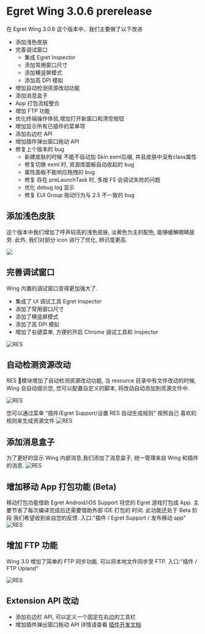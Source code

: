 # Egret Wing 3.0.6 prerelease

在 Egret Wing 3.0.6 这个版本中，我们主要做了以下改进

 - 添加浅色皮肤
 - 完善调试窗口
    - 集成 Egret Inspector
    - 添加常用窗口尺寸
    - 添加横竖屏模式
    - 添加高 DPI 模拟
 - 增加自动检测资源改动功能
 - 添加消息盒子
 - App 打包流程整合
 - 增加 FTP 功能
 - 优化终端操作体验,增加打开新窗口和清空按钮
 - 增加显示所有已插件的菜单项
 - 添加右边栏 API
 - 增加插件弹出窗口拖动 API
 - 修复上个版本的 bug
    - 新建皮肤的时候 不能不自动加 Skin.exml后缀, 并且皮肤中没有class属性
    - 修复切换 exml 时, 资源库面板自动收起的 bug
    - 属性面板不能响应拖拽的 bug
    - 修复 存在 preLaunchTask 时, 多按 F5 会调试失败的问题
    - 优化 debug log 显示
    - 修复 EUI Group 拖动行为与 2.5 不一致的 bug


## 添加浅色皮肤
这个版本中我们增加了呼声较高的浅色皮肤, 淡黄色为主的配色, 能够缓解眼睛疲劳.
此外, 我们对部分 icon 进行了优化, 辨识度更高.

![](573b03ae8a26a.png)

## 完善调试窗口
Wing 内置的调试窗口变得更加强大了.
- 集成了 UI 调试工具 Egret Inspector
- 添加了常用窗口尺寸
- 添加了横竖屏模式
- 添加了高 DPI 模拟
- 增加了右键菜单, 方便的开启 Chrome 调试工具和 Inspector

![RES](573b03ae69a5d.png)

## 自动检测资源改动
RES 模块增加了自动检测资源改动功能, 当 resource 目录中有文件改动的时候,
Wing 会自动提示您, 您可以配置自定义的脚本, 将改动自动添加到资源文件中.

![RES](573b03d5c58ca.png)

您可以通过菜单 "插件/Egret Support/设置 RES 自动生成规则" 按照自己
喜欢的规则来生成资源文件
![RES](573b03d5e32a9.png)

## 添加消息盒子
为了更好的显示 Wing 内部消息,我们添加了消息盒子, 统一管理来自 Wing 和插件的消息.
![RES](573b03d5a70f8.png)

## 增加移动 App 打包功能 (Beta)
移动打包功能借助 Egret Android/iOS Support 将您的 Egret 游戏打包成 App.
主要节省了每次编译完成后还需要借助外部 IDE 打包的 时间. 此功能还处于 Beta 阶段
我们希望收到来自您的反馈. 入口:"插件 / Egret Support / 发布移动 app"
![RES](573b0410cf696.png)

## 增加 FTP 功能
Wing 3.0 增加了简单的 FTP 同步功能. 可以将本地文件同步至 FTP. 入口:"插件 / FTP Upland"

![RES](573b0410aaade.png)

## Extension API 改动
 - 添加右边栏 API, 可以定义一个固定在右边的工具栏
 - 增加插件弹出窗口拖动 API
详情请查看 [插件开发文档](http://edn.egret.com/cn/docs/page/778)
